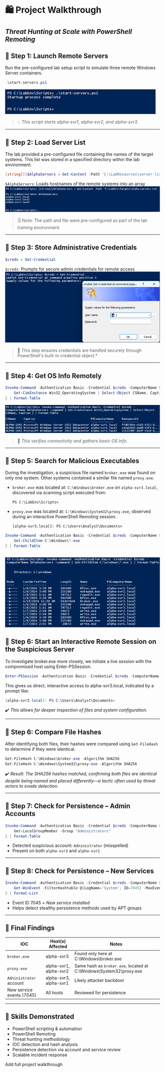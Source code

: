 # 🛍️ Project Walkthrough

## *Threat Hunting at Scale with PowerShell Remoting*



## 🔹 **Step 1: Launch Remote Servers**

Run the pre-configured lab setup script to simulate three remote Windows Server containers.

```powershell
.\start-servers.ps1
```
![Start Server Containers](screenshots/start-server-containers.png)
>💡 *This script starts alpha-svr1, alpha-svr2, and alpha-svr3.*

---

## 🔹 **Step 2: Load Server List**

The lab provided a pre-configured file containing the names of the target systems. This list was stored in a specified directory within the lab environment.

```powershell
[string[]]$AlphaServers = Get-Content -Path 'C:\LabResources\server-list.txt'
```

 `$AlphaServers`: Loads hostnames of the remote systems into an array
![Loaded Server List](screenshots/server-names-variable.png)
>🗒️ Note: The path and file were pre-configured as part of the lab training environment.

---

## 🔹 **Step 3: Store Administrative Credentials**

```powershell
$creds = Get-Credential
```

 `$creds`: Prompts for secure admin credentials for remote access
![Get Admin Credentials](screenshots/get-admin-creds.png)  
>🔐 This step ensures credentials are handled securely through PowerShell's built-in credential object.*

---
## 🔹 **Step 4: Get OS Info Remotely**

```powershell
Invoke-Command -Authentication Basic -Credential $creds -ComputerName $AlphaServers -Command {
    Get-CimInstance Win32_OperatingSystem | Select-Object CSName, Caption
} | Format-Table
```
![Get Remote OS Info](screenshots/get-remote-OS-info.png)
>🌟 *This verifies connectivity and gathers basic OS info.*

---

## 🔹 **Step 5: Search for Malicious Executables**

During the investigation, a suspicious file named `broker.exe` was found on only one system. Other systems contained a similar file named `proxy.exe`.

- `broker.exe` was located at:
  `C:\Windows\broker.exe` on `alpha-svr3.local`, discovered via scanning script executed from:
  ```
  PS C:\LabEnv\Scripts> 
  ```
  
- `proxy.exe` was located at:
  `C:\Windows\System32\proxy.exe`, observed during an interactive PowerShell Remoting session:
  ```
  [alpha-svr3.local]: PS C:\Users\Analyst\Documents>
  ```

```powershell
Invoke-Command -Authentication Basic -Credential $creds -ComputerName $AlphaServers -Command {
    Get-ChildItem C:\Windows\*.exe
} | Format-Table
```
![Search for Malicious Executables broker.exe](screenshots/broker-executable.png)
---

## 🔹 **Step 6: Start an Interactive Remote Session on the Suspicious Server**

To investigate broker.exe more closely, we initiate a live session with the compromised host using Enter-PSSession.

```powershell
Enter-PSSession -Authentication Basic -Credential $creds -ComputerName alpha-svr3.local
```
This gives us direct, interactive access to alpha-svr3.local, indicated by a prompt like:
```powershell
[alpha-svr3.local]: PS C:\Users\Analyst\Documents>
```

✔️ *This allows for deeper inspection of files and system configuration.*

---

## 🔹 **Step 6: Compare File Hashes**

After identifying both files, their hashes were compared using `Get-FileHash` to determine if they were identical.

```powershell
Get-FileHash C:\Windows\broker.exe -Algorithm SHA256
Get-FileHash C:\Windows\System32\proxy.exe -Algorithm SHA256
```
✔️ *Result: The SHA256 hashes matched, confirming both files are identical despite being named and placed differently—a tactic often used by threat actors to evade detection.*

---

## 🔹 **Step 7: Check for Persistence – Admin Accounts**

```powershell
Invoke-Command -Authentication Basic -Credential $creds -ComputerName $AlphaServers -Command {
    Get-LocalGroupMember -Group "Administrators"
} | Format-Table
```

- Detected suspicious account: `Adninistrator` (misspelled)
- Present on both `alpha-svr3` and `alpha-svr1`

---

## 🔹 **Step 8: Check for Persistence – New Services**

```powershell
Invoke-Command -Authentication Basic -Credential $creds -ComputerName $AlphaServers -Command {
    Get-WinEvent -FilterHashtable @{LogName='System'; ID=7045} -MaxEvents 3
} | Format-List
```

- Event ID 7045 = *New service installed*
- Helps detect stealthy persistence methods used by APT groups

---

## 🏁 Final Findings

| IOC                       | Host(s) Affected       | Notes                                                                |
|---------------------------|------------------------|----------------------------------------------------------------------|
| `broker.exe`              | alpha-svr3             | Found only here at C:\Windows\broker.exe                             |
| `proxy.exe`               | alpha-svr1, alpha-svr2 | Same hash as `broker.exe`, located at C:\Windows\System32\proxy.exe  |
| `Adninistrator` account   | alpha-svr3, alpha-svr1 | Likely attacker backdoor                                             |
| New service events (7045) | All hosts              | Reviewed for persistence                                             |

---

## 🧠 Skills Demonstrated

- PowerShell scripting & automation
- PowerShell Remoting
- Threat hunting methodology
- IOC detection and hash analysis
- Persistence detection via account and service review
- Scalable incident response

Add full project walkthrough
